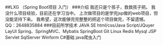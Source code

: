 ##LXG （Spring Boot项目 入门）
###介绍 
  我还只是个孩子，救救孩子把。
  我没什么项目经验，目前还在学习当中。
  上次做项目的是学完jsp做的web项目，但没能坚持下来。
  我希望，这次能够完完整整的把这个项目做完，不留遗憾。
  QQ：2648835884
###目前所学技术
    JAVA SE
    html/css/Java Script/JQuyer
    LayUI
    Spring、SpringMVC、Mybatis
    SpringBoot
    Git
    Linux
    Redis
    Mysql
    JSP
    Servlet
    SqlServer
    Winform
    C#基础
    java爬虫入门